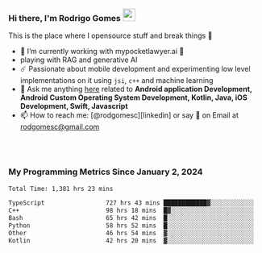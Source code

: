 
### Hi there, I'm Rodrigo Gomes <img src="https://media.giphy.com/media/hvRJCLFzcasrR4ia7z/giphy.gif" width="25px">
This is the place where I opensource stuff and break things 🤣
- 🔭 I’m currently working with mypocketlawyer.ai 💜
- playing with RAG and generative AI
- ☄️ Passionate about mobile development and experimenting low level implementations on it using `jsi`, `c++` and machine learning
- 💬 Ask me anything [here](https://github.com/rodgomesc/rodgomesc/issues) related to <b>Android application Development, Android Custom Operating System Development, Kotlin, Java, iOS Development, Swift, Javascript</b>
- 📫 How to reach me: [@rodgomesc][linkedin] or say 👋 on Email at [rodgomesc@gmail.com](mailto:rodgomesc@gmail.com)


<br/>

<!-- 
<picture>
  <img src="/github-metrics.svg" alt="Metrics">
</picture>
-->

</br>

### My Programming Metrics Since January 2, 2024 


<!--START_SECTION:waka-->

```txt
Total Time: 1,381 hrs 23 mins

TypeScript                 727 hrs 43 mins ████████████▓░░░░░░░░░░░░   50.95 %
C++                        98 hrs 18 mins  █▓░░░░░░░░░░░░░░░░░░░░░░░   06.88 %
Bash                       65 hrs 42 mins  █░░░░░░░░░░░░░░░░░░░░░░░░   04.60 %
Python                     58 hrs 52 mins  █░░░░░░░░░░░░░░░░░░░░░░░░   04.12 %
Other                      46 hrs 54 mins  ▓░░░░░░░░░░░░░░░░░░░░░░░░   03.28 %
Kotlin                     42 hrs 20 mins  ▓░░░░░░░░░░░░░░░░░░░░░░░░   02.96 %
```

<!--END_SECTION:waka-->
